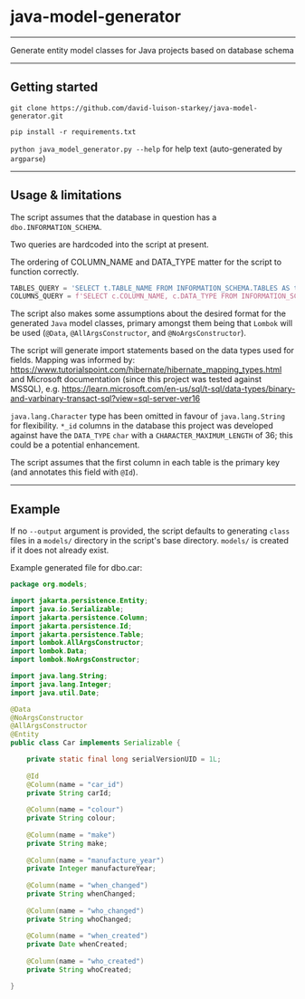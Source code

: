 # java-model-generator

---

Generate entity model classes for Java projects based on database schema

---

## Getting started

`git clone https://github.com/david-luison-starkey/java-model-generator.git` 

`pip install -r requirements.txt`

`python java_model_generator.py --help` for help text (auto-generated by `argparse`)

---

## Usage & limitations

The script assumes that the database in question has a `dbo.INFORMATION_SCHEMA`.

Two queries are hardcoded into the script at present.

The ordering of COLUMN_NAME and DATA_TYPE matter for the script to function correctly.

```python
TABLES_QUERY = 'SELECT t.TABLE_NAME FROM INFORMATION_SCHEMA.TABLES AS t'
COLUMNS_QUERY = f'SELECT c.COLUMN_NAME, c.DATA_TYPE FROM INFORMATION_SCHEMA.COLUMNS AS c WHERE c.TABLE_NAME = \'{{}}\''
```

The script also makes some assumptions about the desired format for the generated `Java` model classes, primary amongst 
them being that `Lombok` will be used (`@Data`, `@AllArgsConstructor`, and `@NoArgsConstructor`).

The script will generate import statements based on the data types used for fields. Mapping was informed by: 
https://www.tutorialspoint.com/hibernate/hibernate_mapping_types.html and Microsoft documentation (since this project 
was tested against MSSQL), e.g. 
https://learn.microsoft.com/en-us/sql/t-sql/data-types/binary-and-varbinary-transact-sql?view=sql-server-ver16

`java.lang.Character` type has been omitted in favour of `java.lang.String` for flexibility. `*_id` columns in the 
database this project was developed against have the `DATA_TYPE` `char` with a `CHARACTER_MAXIMUM_LENGTH` of 36; 
this could be a potential enhancement.

The script assumes that the first column in each table is the primary key (and annotates this field with `@Id`).

---

## Example

If no `--output` argument is provided, the script defaults to generating `class` files in a `models/` directory in the 
script's base directory. `models/` is created if it does not already exist.

Example generated file for dbo.car:

```Java
package org.models;

import jakarta.persistence.Entity;
import java.io.Serializable;
import jakarta.persistence.Column;
import jakarta.persistence.Id;
import jakarta.persistence.Table;
import lombok.AllArgsConstructor;
import lombok.Data;
import lombok.NoArgsConstructor;

import java.lang.String;
import java.lang.Integer;
import java.util.Date;

@Data
@NoArgsConstructor
@AllArgsConstructor
@Entity
public class Car implements Serializable {

    private static final long serialVersionUID = 1L;
    
    @Id
    @Column(name = "car_id") 
    private String carId;
    
    @Column(name = "colour")
    private String colour;
    
    @Column(name = "make")
    private String make;
    
    @Column(name = "manufacture_year")
    private Integer manufactureYear;
   
    @Column(name = "when_changed") 
    private String whenChanged;
    
    @Column(name = "who_changed") 
    private String whoChanged;
   
    @Column(name = "when_created") 
    private Date whenCreated;
    
    @Column(name = "who_created")
    private String whoCreated;

}
```
